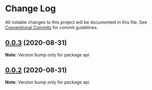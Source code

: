 # Change Log

All notable changes to this project will be documented in this file.
See [Conventional Commits](https://conventionalcommits.org) for commit guidelines.

## [0.0.3](https://github.com/oswee/api/compare/v0.0.2...v0.0.3) (2020-08-31)

**Note:** Version bump only for package api





## [0.0.2](https://github.com/oswee/api/compare/v0.4.0...v0.0.2) (2020-08-31)

**Note:** Version bump only for package api
